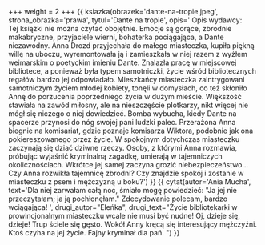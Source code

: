 +++
weight = 2
+++
{{ ksiazka(obrazek='dante-na-tropie.jpeg', strona_obrazka='prawa', tytul='Dante na tropie', opis='
Opis wydawcy: <br />
Tej książki nie można czytać obojętnie. Emocje są gorące, zbrodnie makabryczne, przyjaciele wierni, bohaterka pociągająca, a Dante niezawodny. Anna Drozd przyjechała do małego miasteczka, kupiła piękną willę na uboczu, wyremontowała ją i zamieszkała w niej razem z wyżłem weimarskim o poetyckim imieniu Dante. Znalazła pracę w miejscowej bibliotece, a ponieważ była typem samotniczki, życie wśród bibliotecznych regałów bardzo jej odpowiadało. Mieszkańcy miasteczka zaintrygowani samotniczym życiem młodej kobiety, tonęli w domysłach, co też skłoniło Annę do porzucenia poprzedniego życia w dużym mieście. Większość stawiała na zawód miłosny, ale na nieszczęście plotkarzy, nikt więcej nie mógł się niczego o niej dowiedzieć. Bomba wybucha, kiedy Dante na spacerze przynosi do nóg swojej pani ludzki palec. Przerażona Anna biegnie na komisariat, gdzie poznaje komisarza Wiktora, podobnie jak ona pokiereszowanego przez życie. W spokojnym dotychczas miasteczku zaczynają się dziać dziwne rzeczy. Osoby, z którymi Anna rozmawia, próbując wyjaśnić kryminalną zagadkę, umierają w tajemniczych okolicznościach. Wkrótce jej samej zaczyna grozić niebezpieczeństwo… Czy Anna rozwikła tajemnicę zbrodni? Czy znajdzie spokój i zostanie w miasteczku z psem i mężczyzną u boku?') }}
{{ cytat(autor='Ania Mucha', text='Dla niej zarwałam całą noc, śmiało mogę powiedzieć: "Ja jej nie przeczytałam; ja ją pochłonęłam." Zdecydowanie polecam, bardzo wciągająca! ', drugi_autor="Eleńka", drugi_text="Życie bibliotekarki w prowincjonalnym miasteczku wcale nie musi być nudne! Oj, dzieje się, dzieje! Trup ściele się gęsto. Wokół Anny kręcą się interesujący mężczyźni. Ktoś czyha na jej życie. Fajny kryminał dla pań. ") }}
